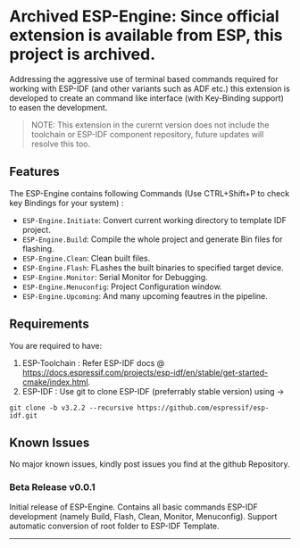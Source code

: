 # Archived ESP-Engine: Since official extension is available from ESP, this project is archived.

Addressing the aggressive use of terminal based commands required for working with ESP-IDF (and other variants such as ADF etc.) this extension is developed to create an command like interface (with Key-Binding support) to easen the development.

>NOTE: This extension in the curernt version does not include the toolchain or ESP-IDF component repository, future updates will resolve this too.

## Features

The ESP-Engine contains following Commands (Use CTRL+Shift+P to check key Bindings for your system) :

* `ESP-Engine.Initiate`: Convert current working directory to template IDF project.
* `ESP-Engine.Build`: Compile the whole project and generate Bin files for flashing.
* `ESP-Engine.Clean`: Clean built files.
* `ESP-Engine.Flash`: FLashes the built binaries to specified target device.
* `ESP-Engine.Monitor`: Serial Monitor for Debugging.
* `ESP-Engine.Menuconfig`: Project Configuration window.
* `ESP-Engine.Upcoming`: And many upcoming feautres in the pipeline.

## Requirements

You are required to have:

1. ESP-Toolchain : Refer ESP-IDF docs @ <https://docs.espressif.com/projects/esp-idf/en/stable/get-started-cmake/index.html>.
2. ESP-IDF       : Use git to clone ESP-IDF (preferrably stable version) using ->

```git
git clone -b v3.2.2 --recursive https://github.com/espressif/esp-idf.git
```

## Known Issues

No major known issues, kindly post issues you find at the github Repository.

### Beta Release v0.0.1

Initial release of ESP-Engine.
Contains all basic commands ESP-IDF development (namely Build, Flash, Clean, Monitor, Menuconfig).
Support automatic conversion of root folder to ESP-IDF Template.

-----------------------------------------------------------------------------------------------------------
